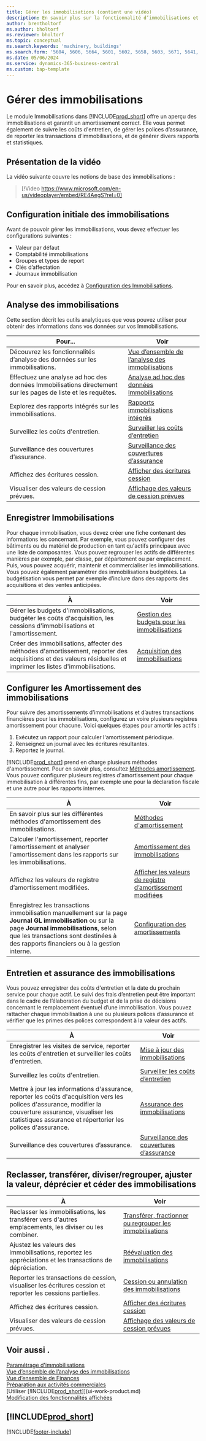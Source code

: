 ```yaml
---
title: Gérer les immobilisations (contient une vidéo)
description: En savoir plus sur la fonctionnalité d’immobilisations et afficher un aperçu de l’utilisation et de la gestion de vos immobilisations.
author: brentholtorf
ms.author: bholtorf
ms.reviewer: bholtorf
ms.topic: conceptual
ms.search.keywords: 'machinery, buildings'
ms.search.form: '5604, 5606, 5664, 5601, 5602, 5658, 5603, 5671, 5641, 5629, 5633, 5634, 5649, 5622, 5650'
ms.date: 05/06/2024
ms.service: dynamics-365-business-central
ms.custom: bap-template
---
```


# <a name="manage-fixed-assets"></a>Gérer des immobilisations

Le module Immobilisations dans [!INCLUDE[prod_short](includes/prod_short.md)] offre un aperçu des immobilisations et garantit un amortissement correct. Elle vous permet également de suivre les coûts d'entretien, de gérer les polices d’assurance, de reporter les transactions d’immobilisations, et de générer divers rapports et statistiques.

## <a name="video-overview"></a>Présentation de la vidéo

La vidéo suivante couvre les notions de base des immobilisations :

> [!Video https://www.microsoft.com/en-us/videoplayer/embed/RE4AegS?rel=0]

## <a name="initial-setup-of-fixed-assets"></a>Configuration initiale des immobilisations

Avant de pouvoir gérer les immobilisations, vous devez effectuer les configurations suivantes :

- Valeur par défaut
- Comptabilité immobilisations
- Groupes et types de report
- Clés d’affectation
- Journaux immobilisation

Pour en savoir plus, accédez à [Configuration des Immobilisations](fa-setup.md).

## <a name="fixed-assets-analytics"></a>Analyse des immobilisations

Cette section décrit les outils analytiques que vous pouvez utiliser pour obtenir des informations dans vos données sur vos Immobilisations.

| Pour... | Voir |
| --- | --- |
| Découvrez les fonctionnalités d’analyse des données sur les immobilisations. | [Vue d’ensemble de l’analyse des immobilisations](fa-analytics-overview.md) |
| Effectuez une analyse ad hoc des données Immobilisations directement sur les pages de liste et les requêtes. | [Analyse ad hoc des données Immobilisations](ad-hoc-analysis-fa.md) |
| Explorez des rapports intégrés sur les immobilisations. | [Rapports immobilisations intégrés](fa-reports.md) |
| Surveillez les coûts d'entretien. | [Surveiller les coûts d’entretien](fa-how-maintain.md#to-monitor-maintenance-costs)|
| Surveillance des couvertures d’assurance. | [Surveillance des couvertures d’assurance](fa-how-insure.md#to-monitor-insurance-coverage) |
| Affichez des écritures cession. | [Afficher des écritures cession](fa-how-dispose-retire.md#to-view-disposal-ledger-entries) |
| Visualiser des valeurs de cession prévues. | [Affichage des valeurs de cession prévues](fa-how-manage-budgets.md#to-view-projected-disposal-values) |

## <a name="register-fixed-assets"></a>Enregistrer Immobilisations

Pour chaque immobilisation, vous devez créer une fiche contenant des informations les concernant. Par exemple, vous pouvez configurer des bâtiments ou du matériel de production en tant qu'actifs principaux avec une liste de composantes. Vous pouvez regrouper les actifs de différentes manières par exemple, par classe, par département ou par emplacement. Puis, vous pouvez acquérir, maintenir et commercialiser les immobilisations. Vous pouvez également paramétrer des immobilisations budgétées. La budgétisation vous permet par exemple d’inclure dans des rapports des acquisitions et des ventes anticipées.

| À  | Voir |
| --- | --- |
| Gérer les budgets d'immobilisations, budgéter les coûts d'acquisition, les cessions d'immobilisations et l'amortissement. |[Gestion des budgets pour les immobilisations](fa-how-manage-budgets.md) |
| Créer des immobilisations, affecter des méthodes d'amortissement, reporter des acquisitions et des valeurs résiduelles et imprimer les listes d'immobilisations. |[Acquisition des immobilisations](fa-how-acquire.md) |

## <a name="set-up-depreciations-for-your-fixed-assets"></a>Configurer les Amortissement des immobilisations

Pour suivre des amortissements d’immobilisations et d’autres transactions financières pour les immobilisations, configurez un voire plusieurs registres amortissement pour chacune. Voici quelques étapes pour amortir les actifs :

1. Exécutez un rapport pour calculer l'amortissement périodique.
1. Renseignez un journal avec les écritures résultantes.
1. Reportez le journal.

[!INCLUDE[prod_short](includes/prod_short.md)] prend en charge plusieurs méthodes d'amortissement. Pour en savoir plus, consultez [Méthodes amortissement](fa-depreciation-methods.md). Vous pouvez configurer plusieurs registres d'amortissement pour chaque immobilisation à différentes fins, par exemple une pour la déclaration fiscale et une autre pour les rapports internes.

| À  | Voir |
| --- | --- |
| En savoir plus sur les différentes méthodes d'amortissement des immobilisations. |[Méthodes d'amortissement](fa-depreciation-methods.md) |
| Calculer l'amortissement, reporter l'amortissement et analyser l'amortissement dans les rapports sur les immobilisations. |[Amortissement des immobilisations](fa-how-depreciate-amortize.md) |
| Affichez les valeurs de registre d’amortissement modifiées. | [Afficher les valeurs de registre d’amortissement modifiées](fa-how-trans-split-combine.md#to-view-changed-depreciation-book-values-due-to-fixed-asset-reclassification) |
| Enregistrez les transactions immobilisation manuellement sur la page **Journal GL immobilisation** ou sur la page **Journal immobilisations**, selon que les transactions sont destinées à des rapports financiers ou à la gestion interne. | [Configuration des amortissements](fa-how-setup-depreciation.md) |

## <a name="fixed-assets-maintenance-and-insurance"></a>Entretien et assurance des immobilisations

Vous pouvez enregistrer des coûts d'entretien et la date du prochain service pour chaque actif. Le suivi des frais d’entretien peut être important dans le cadre de l’élaboration du budget et de la prise de décisions concernant le remplacement éventuel d’une immobilisation. Vous pouvez rattacher chaque immobilisation à une ou plusieurs polices d’assurance et vérifier que les primes des polices correspondent à la valeur des actifs.

| À  | Voir |
| --- | --- |
| Enregistrer les visites de service, reporter les coûts d'entretien et surveiller les coûts d'entretien. |[Mise à jour des immobilisations](fa-how-maintain.md) |
| Surveillez les coûts d'entretien. | [Surveiller les coûts d’entretien](fa-how-maintain.md#to-monitor-maintenance-costs)|
| Mettre à jour les informations d'assurance, reporter les coûts d'acquisition vers les polices d'assurance, modifier la couverture assurance, visualiser les statistiques assurance et répertorier les polices d'assurance. |[Assurance des immobilisations](fa-how-insure.md) |
| Surveillance des couvertures d’assurance. | [Surveillance des couvertures d’assurance](fa-how-insure.md#to-monitor-insurance-coverage) |

## <a name="reclassify-transfer-split-upcombine-adjust-value-write-down-and-dispose-fixed-assets"></a>Reclasser, transférer, diviser/regrouper, ajuster la valeur, déprécier et céder des immobilisations

| À  | Voir |
| --- | --- |
| Reclasser les immobilisations, les transférer vers d'autres emplacements, les diviser ou les combiner. |[Transférer, fractionner ou regrouper les immobilisations](fa-how-trans-split-combine.md) |
| Ajustez les valeurs des immobilisations, reportez les appréciations et les transactions de dépréciation. |[Réévaluation des immobilisations](fa-how-revalue.md) |
| Reporter les transactions de cession, visualiser les écritures cession et reporter les cessions partielles. |[Cession ou annulation des immobilisations](fa-how-dispose-retire.md) |
| Affichez des écritures cession. | [Afficher des écritures cession](fa-how-dispose-retire.md#to-view-disposal-ledger-entries) |
| Visualiser des valeurs de cession prévues. | [Affichage des valeurs de cession prévues](fa-how-manage-budgets.md#to-view-projected-disposal-values) |

## <a name="see-also"></a>Voir aussi .

[Paramétrage d'immobilisations](fa-setup.md)  
[Vue d’ensemble de l’analyse des immobilisations](fa-analytics-overview.md)  
[Vue d’ensemble de Finances](finance.md)  
[Préparation aux activités commerciales](ui-get-ready-business.md)  
[Utiliser [!INCLUDE[prod_short](includes/prod_short.md)]](ui-work-product.md)  
[Modification des fonctionnalités affichées](ui-experiences.md)  

## [!INCLUDE[prod_short](includes/free_trial_md.md)]  

[!INCLUDE[footer-include](includes/footer-banner.md)]
